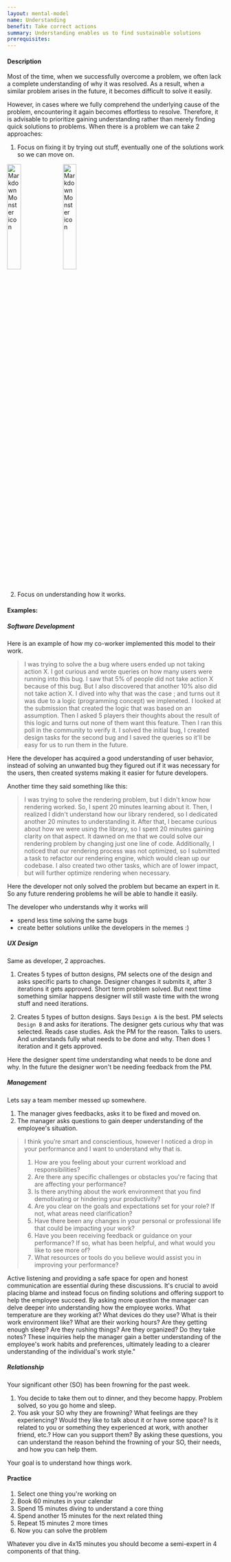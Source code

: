 ```yaml
---
layout: mental-model
name: Understanding
benefit: Take correct actions
summary: Understanding enables us to find sustainable solutions
prerequisites:
---
```


#### Description

Most of the time, when we successfully overcome a problem, we often lack a complete understanding of why it was resolved. As a result, when a similar problem arises in the future, it becomes difficult to solve it easily.

However, in cases where we fully comprehend the underlying cause of the problem, encountering it again becomes effortless to resolve. Therefore, it is advisable to prioritize gaining understanding rather than merely finding quick solutions to problems.
When there is a problem we can take 2 approaches: 

 1. Focus on fixing it by trying out stuff, eventually one of the solutions work so we can move on. 

<img src="https://pbs.twimg.com/media/DMes69xXkAA4-7z.jpg"
     alt="Markdown Monster icon"
     style="width: 25%" />
<img src="https://i.redd.it/4r9efz3e9sez.jpg"
     alt="Markdown Monster icon"
     style="width: 25%" />

 2. Focus on understanding how it works.



#### Examples:

##### Software Development

Here is an example of how my co-worker implemented this model to their work.

> I was trying to solve the a bug where users ended up not taking action X. I got curious and wrote queries on how many users were running into this bug. I saw that 5% of people did not take action X because of this bug. But I also discovered that another 10% also did not take action X. I dived into why that was the case ; and turns out it was due to a logic (programming concept) we impleneted. I looked at the submission that created the logic that was based on an assumption. Then I asked 5 players their thoughts about the result of this logic and turns out none of them want this feature. Then I ran this poll in the community to verify it. I solved the initial bug, I created design tasks for the second bug and I saved the queries so it'll be easy for us to run them in the future.

Here the developer has acquired a good understanding of user behavior, instead of solving an unwanted bug they figured out if it was necessary for the users, then created systems making it easier for future developers.

Another time they said something like this:

>I was trying to solve the rendering problem, but I didn't know how rendering worked. So, I spent 20 minutes learning about it. Then, I realized I didn't understand how our library rendered, so I dedicated another 20 minutes to understanding it. After that, I became curious about how we were using the library, so I spent 20 minutes gaining clarity on that aspect. It dawned on me that we could solve our rendering problem by changing just one line of code. Additionally, I noticed that our rendering process was not optimized, so I submitted a task to refactor our rendering engine, which would clean up our codebase. I also created two other tasks, which are of lower impact, but will further optimize rendering when necessary.

Here the developer not only solved the problem but became an expert in it. So any future rendering problems he will be able to handle it easily. 

The developer who understands why it works will 
- spend less time solving the same bugs
- create better solutions
unlike the developers in the memes :) 

##### UX Design

Same as developer, 2 approaches.

1. Creates 5 types of button designs, PM selects one of the design and asks specific parts to change. Designer changes it submits it, after 3 iterations it gets approved. Short term problem solved. But next time something similar happens designer will still waste time with the wrong stuff and need iterations.

2. Creates 5 types of button designs. Says `Design A` is the best. PM selects `Design B` and asks for iterations. The designer gets curious why that was selected. Reads case studies. Ask the PM for the reason. Talks to users. And understands fully what needs to be done and why. Then does 1 iteration and it gets approved.

Here the designer spent time understanding what needs to be done and why. In the future the designer won't be needing feedback from the PM.

##### Management

Lets say a team member messed up somewhere.

1. The manager gives feedbacks, asks it to be fixed and moved on.
2. The manager asks questions to gain deeper understanding of the employee's situation.

> I think you’re smart and conscientious, however I noticed a drop in your performance and I want to understand why that is. 
> 
> 1. How are you feeling about your current workload and responsibilities?
> 2. Are there any specific challenges or obstacles you're facing that are affecting your performance?
> 3. Is there anything about the work environment that you find demotivating or hindering your productivity?
> 4. Are you clear on the goals and expectations set for your role? If not, what areas need clarification? 
> 5. Have there been any changes in your personal or professional life that could be impacting your work?
> 6. Have you been receiving feedback or guidance on your performance? If so, what has been helpful, and what would you like to see more of?
> 7. What resources or tools do you believe would assist you in improving your performance?

Active listening and providing a safe space for open and honest communication are essential during these discussions. It's crucial to avoid placing blame and instead focus on finding solutions and offering support to help the employee succeed. By asking more question the manager can delve deeper into understanding how the employee works. What temperature are they working at? What devices do they use? What is their work environment like? What are their working hours? Are they getting enough sleep? Are they rushing things? Are they organized? Do they take notes? These inquiries help the manager gain a better understanding of the employee's work habits and preferences, ultimately leading to a clearer understanding of the individual's work style." 

##### Relationship

Your significant other (SO) has been frowning for the past week.

1. You decide to take them out to dinner, and they become happy. Problem solved, so you go home and sleep.
2. You ask your SO why they are frowning? What feelings are they experiencing? Would they like to talk about it or have some space? Is it related to you or something they experienced at work, with another friend, etc.? How can you support them? 
By asking these questions, you can understand the reason behind the frowning of your SO, their needs, and how you can help them. 

Your goal is to understand how things work. 

#### Practice

1. Select one thing you're working on
2. Book 60 minutes in your calendar
3. Spend 15 minutes diving to understand a core thing
4. Spend another 15 minutes for the next related thing
5. Repeat 15 minutes 2 more times
6. Now you can solve the problem

Whatever you dive in 4x15 minutes you should become a semi-expert in 4 components of that thing.

